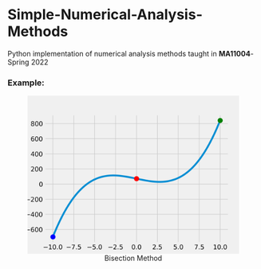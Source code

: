 # Simple-Numerical-Analysis-Methods

Python implementation of numerical analysis methods taught in **MA11004**-Spring 2022

### **Example**:
<figure>
<img src="./gifs/bisection.gif" align=center>
<figcaption align=center>Bisection Method</figcaption>
</figure>